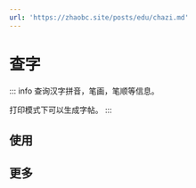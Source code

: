 ```yaml
---
url: 'https://zhaobc.site/posts/edu/chazi.md'
---
```

# 查字

::: info
查询汉字拼音，笔画，笔顺等信息。

打印模式下可以生成字帖。
:::

## 使用

## 更多
